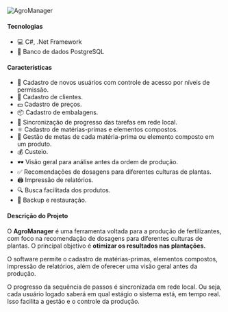 ![AgroManager](agro_manager_cover.png)

#### Tecnologias

- 💻 C#, .Net Framework
- 🐘 Banco de dados PostgreSQL

#### Características

- 🔑 Cadastro de novos usuários com controle de acesso por níveis de permissão.
- 🧑 Cadastro de clientes.
- 💵 Cadastro de preços.
- 📦 Cadastro de embalagens.
- 🔄️ Sincronização de progresso das tarefas em rede local.
- ⚛️ Cadastro de matérias-primas e elementos compostos.
- 🎯 Gestão de metas de cada matéria-prima ou elemento composto em um produto.
- 💰 Custeio.
- 🕶️ Visão geral para análise antes da ordem de produção.
- ✅ Recomendações de dosagens para diferentes culturas de plantas.
- 🖨️ Impressão de relatórios.
- 🔍 Busca facilitada dos produtos.
- 🛟 Backup e restauração.

#### Descrição do Projeto

O **AgroManager** é uma ferramenta voltada para a produção de fertilizantes, com foco na recomendação de dosagens para diferentes culturas de plantas. O principal objetivo é **otimizar os resultados nas plantações.**

O software permite o cadastro de matérias-primas, elementos compostos, impressão de relatórios, além de oferecer uma visão geral antes da produção.

O progresso da sequência de passos é sincronizada em rede local. Ou seja, cada usuário logado saberá em qual estágio o sistema está, em tempo real. Isso facilita a gestão e o controle da produção.